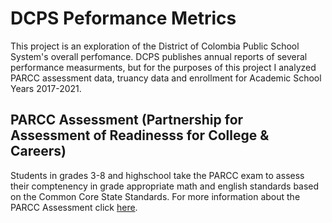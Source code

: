 # DCPS Peformance Metrics 

This project is an exploration of the District of Colombia Public School System's overall perfomance.  DCPS publishes annual reports of several performance measurments, but for the purposes of this project I analyzed PARCC assessment data, truancy data and enrollment for Academic School Years 2017-2021. 

## PARCC Assessment (Partnership for Assessment of Readinesss for College & Careers)
Students in grades 3-8 and highschool take the PARCC exam to assess their comptenency in grade appropriate math and english standards based on the Common Core State Standards. For more information about the PARCC Assessment click [here](https://osse.dc.gov/parcc).

